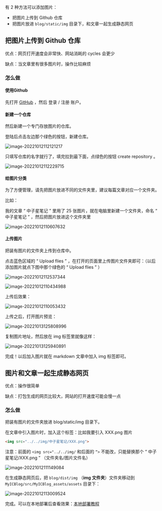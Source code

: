 有 2 种方法可以添加图片：

* 把图片上传到 Github 仓库
* 把图片放进 `blog/static/img` 目录下，和文章一起生成静态网页



## 把图片上传到 Github 仓库

优点：网页打开速度会非常快、网站消耗的 cycles 会更少

缺点：当文章里有很多图片时，操作比较麻烦

### 怎么做

#### 使用Github

先打开 [GitHub](https://github.com) ，然后  登录 / 注册  账户。

#### 新建一个仓库

然后新建一个专门存放图片的仓库。

登陆后点击左边那个绿色的按钮，新建仓库。

![image-20221012112121217](assets/如何为网站文章添加图片/image-20221012112121217.png)

只填写仓库的名字就行了，填完拉到最下面，点绿色的按钮 create repository 。

![image-20221012112229715](assets/如何为网站文章添加图片/image-20221012112229715.png)

#### 给图片分类

为了方便管理，请先把图片放进不同的文件夹里，建议每篇文章对应一个文件夹。

比如：

我的文章 “ 中子星笔记 ” 里用了 25 张图片，就在电脑里新建一个文件夹，命名 “ 中子星笔记 ” ，然后把图片放进这个文件夹里

![image-20221012110607632](assets/如何为网站文章添加图片/image-20221012110607632.png)

#### 上传图片

把装有图片的文件夹上传到仓库中。

点击蓝色区域的 “ Upload flies ” ，在打开的页面里上传图片文件夹即可：（以后添加图片就点下图中那个绿色的 “ Upload flies ” ）

![image-20221012112537344](assets/如何为网站文章添加图片/image-20221012112537344.png)

![image-20221012110434988](assets/如何为网站文章添加图片/image-20221012110434988.png)

上传后效果：

![image-20221012110053432](assets/如何为网站文章添加图片/image-20221012110053432.png)

上传之后，打开图片预览：

![image-20221013125808996](assets/如何为网站文章添加图片/image-20221013125808996.png)

复制图片地址，然后放在 img 标签里就像这样：

![image-20221013125940891](assets/如何为网站文章添加图片/image-20221013125940891.png)

完成！以后加入图片就在 markdown 文章中加入 img 标签即可。



## 图片和文章一起生成静态网页

优点：操作很简单

缺点：打包生成的网页比较大，网站的打开速度可能会慢一点

### 怎么做

把装有图片的文件夹放进 blog/static/img 目录下。

在文章中引入图片时，加入这个标签：比如我要引入 XXX.png 图片

```html
<img src="../../img/中子星笔记/XXX.png">
```

注意：前面的 `<img src="../../img/` 和后面的 `“>` 不能改，只能替换那个 “ 中子星笔记/XXX.png ” （文件夹名/图片文件名）

![image-20221012111149084](assets/如何为网站文章添加图片/image-20221012111149084.png)

在生成静态网页后，把 `blog/dist/img` （**img 文件夹**）文件夹移动到 `MyICBlog/src/MyICBlog_assets/assets` 目录下：

![image-20221012113009524](assets/如何为网站文章添加图片/image-20221012113009524.png)



完成。可以在本地部署后查看效果：[本地部署教程](如何把项目部署到IC主网.md)

